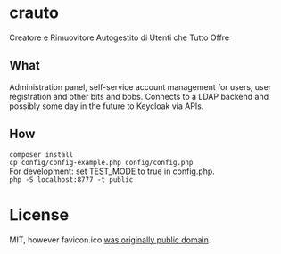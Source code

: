 # crauto

Creatore e
Rimuovitore
Autogestito di
Utenti che
Tutto
Offre

## What

Administration panel, self-service account management for users, user registration and other bits and bobs.
Connects to a LDAP backend and possibly some day in the future to Keycloak via APIs.

## How

`composer install`  
`cp config/config-example.php config/config.php`  
For development: set TEST_MODE to true in config.php.  
`php -S localhost:8777 -t public`

# License

MIT, however favicon.ico [was originally public domain](https://www.wpclipart.com/food/vegetables/cabbage/green_cabbage.png.html).
